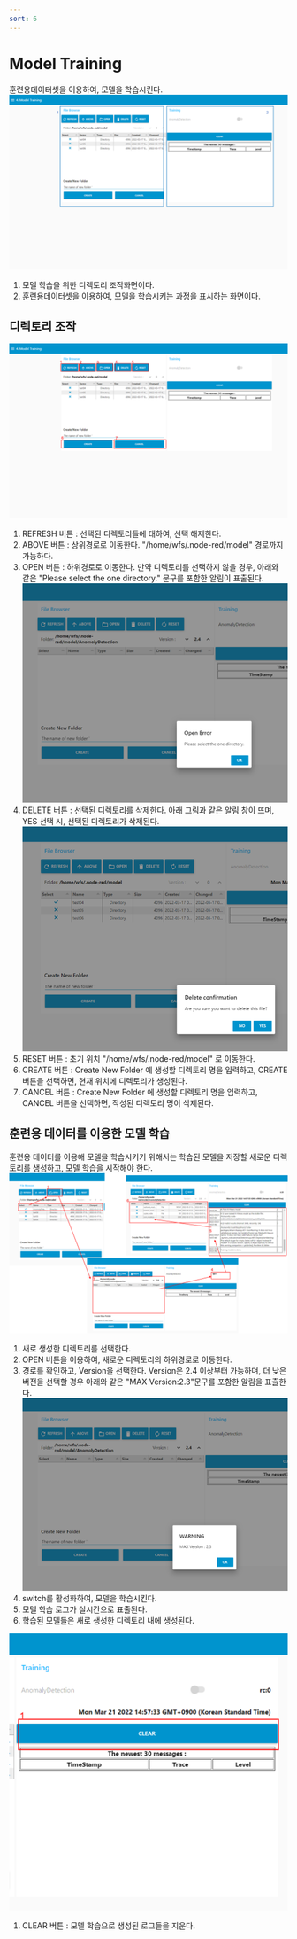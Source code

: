```yaml
---
sort: 6
---
```




# Model Training
훈련용데이터셋을 이용하여, 모델을 학습시킨다.
![main](images/6.1.main.png)
1. 모델 학습을 위한 디렉토리 조작화면이다. 
2. 훈련용데이터셋을 이용하여, 모델을 학습시키는 과정을 표시하는 화면이다.
## 디렉토리 조작
![directory_button](images/6.2.directory_button.png)
1. REFRESH 버튼 : 선택된 디렉토리들에 대하여, 선택 해제한다.
2. ABOVE 버튼 : 상위경로로 이동한다. "/home/wfs/.node-red/model" 경로까지 가능하다.
3. OPEN 버튼 : 하위경로로 이동한다. 만약 디렉토리를 선택하지 않을 경우, 아래와 같은 "Please select the one directory." 문구를 포함한 알림이 표출된다.
![openerror](images/6.3.openerror.png)
4. DELETE 버튼 : 선택된 디렉토리를 삭제한다. 아래 그림과 같은 알림 창이 뜨며, YES 선택 시, 선택된 디렉토리가 삭제된다.
![deletefolder](images/6.7.deletefolder.png)
5. RESET 버튼 : 초기 위치 "/home/wfs/.node-red/model" 로 이동한다.
6. CREATE 버튼 : Create New Folder 에 생성할 디렉토리 명을 입력하고, CREATE 버튼을 선택하면, 현재 위치에 디렉토리가 생성된다.
7. CANCEL 버튼 : Create New Folder 에 생성할 디렉토리 명을 입력하고, CANCEL 버튼을 선택하면, 작성된 디렉토리 명이 삭제된다.

## 훈련용 데이터를 이용한 모델 학습
훈련용 데이터를 이용해 모델을 학습시키기 위해서는 학습된 모델을 저장할 새로운 디렉토리를 생성하고, 모델 학습을 시작해야 한다.
![trainingmodel](images/6.5.trainingmodel.png)
1. 새로 생성한 디렉토리를 선택한다. 
2. OPEN 버튼을 이용하여, 새로운 디렉토리의 하위경로로 이동한다. 
3. 경로를 확인하고, Version을 선택한다. Version은 2.4 이상부터 가능하며, 더 낮은 버전을 선택할 경우 아래와 같은 "MAX Version:2.3"문구를 포함한 알림을 표출한다.
![versionerror](images/6.4.versionerror.png)
4. switch를 활성화하여, 모델을 학습시킨다. 
5. 모델 학습 로그가 실시간으로 표출된다. 
6. 학습된 모델들은 새로 생성한 디렉토리 내에 생성된다.


![clearlog](images/6.6.clearlog.png)
1. CLEAR 버튼 : 모델 학습으로 생성된 로그들을 지운다.